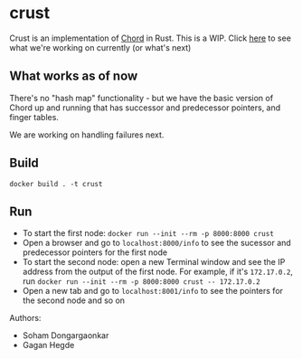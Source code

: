 # crust

Crust is an implementation of [Chord](https://en.wikipedia.org/wiki/Chord_(peer-to-peer)) in Rust.
This is a WIP. Click [here](https://github.com/a3y3/crust/projects/1) to see what we're working on currently (or what's next)

## What works as of now
There's no "hash map" functionality - but we have the basic version of Chord up and running that has successor and predecessor pointers, and finger tables. 

We are working on handling failures next.

## Build
`docker build . -t crust`

## Run
- To start the first node: `docker run --init --rm -p 8000:8000 crust`
- Open a browser and go to `localhost:8000/info` to see the sucessor and predecessor pointers for the first node
- To start the second node: open a new Terminal window and see the IP address from the output of the first node. For example, if it's `172.17.0.2`, run `docker run --init --rm -p 8000:8000 crust -- 172.17.0.2`
- Open a new tab and go to `localhost:8001/info` to see the pointers for the second node and so on

Authors:

- Soham Dongargaonkar
- Gagan Hegde
